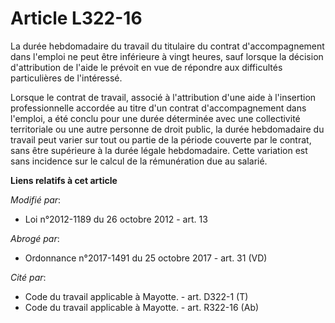 # Article L322-16

La durée hebdomadaire du travail du titulaire du contrat d'accompagnement dans l'emploi ne peut être inférieure à vingt
heures, sauf lorsque la décision d'attribution de l'aide le prévoit en vue de répondre aux difficultés particulières de
l'intéressé. 

Lorsque le contrat de travail, associé à l'attribution d'une aide à l'insertion professionnelle accordée au titre d'un
contrat d'accompagnement dans l'emploi, a été conclu pour une durée déterminée avec une collectivité territoriale ou une
autre personne de droit public, la durée hebdomadaire du travail peut varier sur tout ou partie de la période couverte par le
contrat, sans être supérieure à la durée légale hebdomadaire. Cette variation est sans incidence sur le calcul de la
rémunération due au salarié.

**Liens relatifs à cet article**

_Modifié par_:

  - Loi n°2012-1189 du 26 octobre 2012 - art. 13

_Abrogé par_:

  - Ordonnance n°2017-1491 du 25 octobre 2017 - art. 31 (VD)

_Cité par_:

  - Code du travail applicable à Mayotte. - art. D322-1 (T)
  - Code du travail applicable à Mayotte. - art. R322-16 (Ab)
